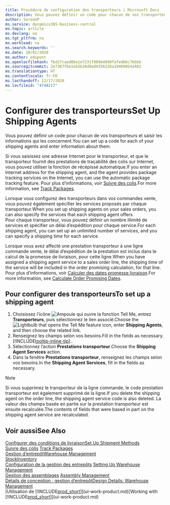 ```yaml
---
title: Procédure de configuration des transporteurs | Microsoft Docs
description: Vous pouvez définir un code pour chacun de vos transporteurs et saisir les informations qui les concernent.
author: SorenGP
ms.service: dynamics365-business-central
ms.topic: article
ms.devlang: na
ms.tgt_pltfrm: na
ms.workload: na
ms.search.keywords: ''
ms.date: 10/01/2020
ms.author: edupont
ms.openlocfilehash: fbd27caed8be1e7231f98964890fafed66c7bbbb
ms.sourcegitcommit: 2e7307fbe1eb3b34d0ad9356226a19409054a402
ms.translationtype: HT
ms.contentlocale: fr-FR
ms.lasthandoff: 12/17/2020
ms.locfileid: "4748217"
---
```

# <a name="set-up-shipping-agents"></a><span data-ttu-id="fbfdc-103">Configurer des transporteurs</span><span class="sxs-lookup"><span data-stu-id="fbfdc-103">Set Up Shipping Agents</span></span>
<span data-ttu-id="fbfdc-104">Vous pouvez définir un code pour chacun de vos transporteurs et saisir les informations qui les concernent.</span><span class="sxs-lookup"><span data-stu-id="fbfdc-104">You can set up a code for each of your shipping agents and enter information about them.</span></span>  

<span data-ttu-id="fbfdc-105">Si vous saisissez une adresse Internet pour le transporteur, et que le transporteur fournit des prestations de traçabilité des colis sur Internet, vous pouvez utiliser la fonction de récépissé automatique.</span><span class="sxs-lookup"><span data-stu-id="fbfdc-105">If you enter an Internet address for the shipping agent, and the agent provides package tracking services on the Internet, you can use the automatic package tracking feature.</span></span> <span data-ttu-id="fbfdc-106">Pour plus d’informations, voir [Suivre des colis](sales-how-track-packages.md).</span><span class="sxs-lookup"><span data-stu-id="fbfdc-106">For more information, see [Track Packages](sales-how-track-packages.md).</span></span>

<span data-ttu-id="fbfdc-107">Lorsque vous configurez des transporteurs dans vos commandes vente, vous pouvez également spécifier les services proposés par chaque transporteur.</span><span class="sxs-lookup"><span data-stu-id="fbfdc-107">When you set up shipping agents on your sales orders, you can also specify the services that each shipping agent offers.</span></span>  
<span data-ttu-id="fbfdc-108">Pour chaque transporteur, vous pouvez définir un nombre illimité de services et spécifier un délai d’expédition pour chaque service.</span><span class="sxs-lookup"><span data-stu-id="fbfdc-108">For each shipping agent, you can set up an unlimited number of services, and you can specify a shipping time for each service.</span></span>  

<span data-ttu-id="fbfdc-109">Lorsque vous avez affecté une prestation transporteur à une ligne commande vente, le délai d’expédition de la prestation est inclus dans le calcul de la promesse de livraison, pour cette ligne.</span><span class="sxs-lookup"><span data-stu-id="fbfdc-109">When you have assigned a shipping agent service to a sales order line, the shipping time of the service will be included in the order promising calculation, for that line.</span></span> <span data-ttu-id="fbfdc-110">Pour plus d’informations, voir [Calculer des dates promesse livraison](sales-how-to-calculate-order-promising-dates.md).</span><span class="sxs-lookup"><span data-stu-id="fbfdc-110">For more information, see [Calculate Order Promising Dates](sales-how-to-calculate-order-promising-dates.md).</span></span>

## <a name="to-set-up-a-shipping-agent"></a><span data-ttu-id="fbfdc-111">Pour configurer des transporteurs</span><span class="sxs-lookup"><span data-stu-id="fbfdc-111">To set up a shipping agent</span></span>  
1.  <span data-ttu-id="fbfdc-112">Choisissez l’icône ![Ampoule qui ouvre la fonction Tell Me](media/ui-search/search_small.png "Dites-moi ce que vous voulez faire"), entrez **Transporteurs**, puis sélectionnez le lien associé.</span><span class="sxs-lookup"><span data-stu-id="fbfdc-112">Choose the ![Lightbulb that opens the Tell Me feature](media/ui-search/search_small.png "Tell me what you want to do") icon, enter **Shipping Agents**, and then choose the related link.</span></span>  
2.  <span data-ttu-id="fbfdc-113">Renseignez les champs selon vos besoins.</span><span class="sxs-lookup"><span data-stu-id="fbfdc-113">Fill in the fields as necessary.</span></span> [!INCLUDE[tooltip-inline-tip](includes/tooltip-inline-tip_md.md)]<span data-ttu-id="fbfdc-114">.</span><span class="sxs-lookup"><span data-stu-id="fbfdc-114">.</span></span>  
3.  <span data-ttu-id="fbfdc-115">Sélectionnez l’action **Prestations transporteur**.</span><span class="sxs-lookup"><span data-stu-id="fbfdc-115">Choose the **Shipping Agent Services** action.</span></span>
4. <span data-ttu-id="fbfdc-116">Dans la fenêtre **Prestations transporteur**, renseignez les champs selon vos besoins.</span><span class="sxs-lookup"><span data-stu-id="fbfdc-116">In the **Shipping Agent Services**, fill in the fields as necessary.</span></span>

> [!NOTE]  
>  <span data-ttu-id="fbfdc-117">Si vous supprimez le transporteur de la ligne commande, le code prestation transporteur est également supprimé de la ligne.</span><span class="sxs-lookup"><span data-stu-id="fbfdc-117">If you delete the shipping agent on the order line, the shipping agent service code is also deleted.</span></span> <span data-ttu-id="fbfdc-118">La valeur des champs basée en partie sur la prestation transporteur est ensuite recalculée.</span><span class="sxs-lookup"><span data-stu-id="fbfdc-118">The contents of fields that were based in part on the shipping agent service are recalculated.</span></span>  

## <a name="see-also"></a><span data-ttu-id="fbfdc-119">Voir aussi</span><span class="sxs-lookup"><span data-stu-id="fbfdc-119">See Also</span></span>
[<span data-ttu-id="fbfdc-120">Configurer des conditions de livraison</span><span class="sxs-lookup"><span data-stu-id="fbfdc-120">Set Up Shipment Methods</span></span>](sales-how-set-up-shipment-methods.md)  
<span data-ttu-id="fbfdc-121">[Suivre des colis](sales-how-track-packages.md)  </span><span class="sxs-lookup"><span data-stu-id="fbfdc-121">[Track Packages](sales-how-track-packages.md)  </span></span>  
[<span data-ttu-id="fbfdc-122">Gestion d’entrepôt</span><span class="sxs-lookup"><span data-stu-id="fbfdc-122">Warehouse Management</span></span>](warehouse-manage-warehouse.md)  
[<span data-ttu-id="fbfdc-123">Stock</span><span class="sxs-lookup"><span data-stu-id="fbfdc-123">Inventory</span></span>](inventory-manage-inventory.md)  
<span data-ttu-id="fbfdc-124">[Configuration de la gestion des entrepôts](warehouse-setup-warehouse.md)   </span><span class="sxs-lookup"><span data-stu-id="fbfdc-124">[Setting Up Warehouse Management](warehouse-setup-warehouse.md)   </span></span>  
<span data-ttu-id="fbfdc-125">[Gestion des assemblages](assembly-assemble-items.md)  </span><span class="sxs-lookup"><span data-stu-id="fbfdc-125">[Assembly Management](assembly-assemble-items.md)  </span></span>  
[<span data-ttu-id="fbfdc-126">Détails de conception : gestion d’entrepôt</span><span class="sxs-lookup"><span data-stu-id="fbfdc-126">Design Details: Warehouse Management</span></span>](design-details-warehouse-management.md)  
<span data-ttu-id="fbfdc-127">[Utilisation de [!INCLUDE[prod_short](includes/prod_short.md)]](ui-work-product.md)</span><span class="sxs-lookup"><span data-stu-id="fbfdc-127">[Working with [!INCLUDE[prod_short](includes/prod_short.md)]](ui-work-product.md)</span></span>  
